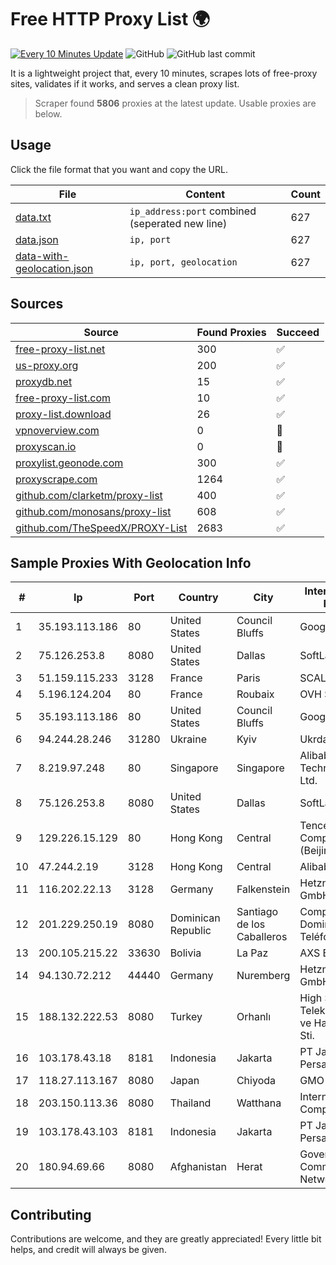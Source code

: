 
# Free HTTP Proxy List 🌍

[![Every 10 Minutes Update](https://github.com/mertguvencli/http-proxy-list/actions/workflows/main.yml/badge.svg?branch=main)](https://github.com/mertguvencli/http-proxy-list/actions/workflows/main.yml)
![GitHub](https://img.shields.io/github/license/mertguvencli/http-proxy-list)
![GitHub last commit](https://img.shields.io/github/last-commit/mertguvencli/http-proxy-list)

It is a lightweight project that, every 10 minutes, scrapes lots of free-proxy sites, validates if it works, and serves a clean proxy list.


> Scraper found **5806** proxies at the latest update. Usable proxies are below.

## Usage

Click the file format that you want and copy the URL.


|File|Content|Count|
|----|-------|-----|
|[data.txt](https://raw.githubusercontent.com/mertguvencli/http-proxy-list/main/proxy-list/data.txt)|`ip_address:port` combined (seperated new line)|627|
|[data.json](https://raw.githubusercontent.com/mertguvencli/http-proxy-list/main/proxy-list/data.json)|`ip, port`|627|
|[data-with-geolocation.json](https://raw.githubusercontent.com/mertguvencli/http-proxy-list/main/proxy-list/data-with-geolocation.json)|`ip, port, geolocation`|627|

## Sources

|Source|Found Proxies|Succeed|
|------|-------------|-------|
|[free-proxy-list.net](https://free-proxy-list.net)|300|✅|
|[us-proxy.org](https://www.us-proxy.org)|200|✅|
|[proxydb.net](http://proxydb.net)|15|✅|
|[free-proxy-list.com](https://free-proxy-list.com/?page=&port=&type%5B%5D=http&type%5B%5D=https&up_time=0&search=Search)|10|✅|
|[proxy-list.download](https://www.proxy-list.download/HTTP)|26|✅|
|[vpnoverview.com](https://vpnoverview.com/privacy/anonymous-browsing/free-proxy-servers)|0|🚫|
|[proxyscan.io](https://www.proxyscan.io)|0|🚫|
|[proxylist.geonode.com](https://proxylist.geonode.com/api/proxy-list?limit=300&page=1&sort_by=lastChecked&sort_type=desc&protocols=http,https)|300|✅|
|[proxyscrape.com](https://api.proxyscrape.com/v2/?request=displayproxies&protocol=http&timeout=10000&country=all&ssl=all&anonymity=all)|1264|✅|
|[github.com/clarketm/proxy-list](https://raw.githubusercontent.com/clarketm/proxy-list/master/proxy-list-raw.txt)|400|✅|
|[github.com/monosans/proxy-list](https://raw.githubusercontent.com/monosans/proxy-list/main/proxies/http.txt)|608|✅|
|[github.com/TheSpeedX/PROXY-List](https://raw.githubusercontent.com/TheSpeedX/PROXY-List/master/http.txt)|2683|✅|


## Sample Proxies With Geolocation Info

|#|Ip|Port|Country|City|Internet Service Provider|
|-|--|----|-------|----|-------------------------|
|1|35.193.113.186|80|United States|Council Bluffs|Google LLC|
|2|75.126.253.8|8080|United States|Dallas|SoftLayer|
|3|51.159.115.233|3128|France|Paris|SCALEWAY|
|4|5.196.124.204|80|France|Roubaix|OVH SAS|
|5|35.193.113.186|80|United States|Council Bluffs|Google LLC|
|6|94.244.28.246|31280|Ukraine|Kyiv|Ukrdatakom LTD|
|7|8.219.97.248|80|Singapore|Singapore|Alibaba (US) Technology Co., Ltd.|
|8|75.126.253.8|8080|United States|Dallas|SoftLayer|
|9|129.226.15.129|80|Hong Kong|Central|Tencent Cloud Computing (Beijing) Co|
|10|47.244.2.19|3128|Hong Kong|Central|Alibaba.com LLC|
|11|116.202.22.13|3128|Germany|Falkenstein|Hetzner Online GmbH|
|12|201.229.250.19|8080|Dominican Republic|Santiago de los Caballeros|Compañía Dominicana de Teléfonos S. A.|
|13|200.105.215.22|33630|Bolivia|La Paz|AXS Bolivia S. A.|
|14|94.130.72.212|44440|Germany|Nuremberg|Hetzner Online GmbH|
|15|188.132.222.53|8080|Turkey|Orhanlı|High Speed Telekomunikasyon ve Hab. Hiz. Ltd. Sti.|
|16|103.178.43.18|8181|Indonesia|Jakarta|PT Jaring Solusi Persada|
|17|118.27.113.167|8080|Japan|Chiyoda|GMO Internet, Inc.|
|18|203.150.113.36|8080|Thailand|Watthana|Internet Thailand Company Ltd.|
|19|103.178.43.103|8181|Indonesia|Jakarta|PT Jaring Solusi Persada|
|20|180.94.69.66|8080|Afghanistan|Herat|Government Communications Network|



## Contributing

Contributions are welcome, and they are greatly appreciated! Every
little bit helps, and credit will always be given.

